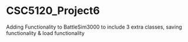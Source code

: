 # CSC5120_Project6
Adding Functionality to BattleSim3000 to include 3 extra classes, saving functionality &amp; load functionality
